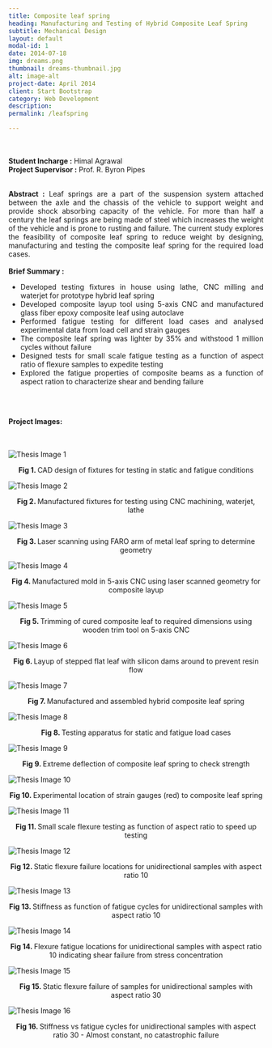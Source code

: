 ```yaml
---
title: Composite leaf spring
heading: Manufacturing and Testing of Hybrid Composite Leaf Spring
subtitle: Mechanical Design
layout: default
modal-id: 1
date: 2014-07-18
img: dreams.png
thumbnail: dreams-thumbnail.jpg
alt: image-alt
project-date: April 2014
client: Start Bootstrap
category: Web Development
description:
permalink: /leafspring

---
```


<br>
<br>
<div style="text-align: justify">
<b>Student Incharge :</b> Himal Agrawal
<br>
<b>Project Supervisor :</b> Prof. R. Byron Pipes 
<br>
<br>

<b>Abstract :</b> Leaf springs are a part of the suspension system attached between the axle and the chassis
of the vehicle to support weight and provide shock absorbing capacity of the vehicle. For more than half a century the leaf springs are being made of steel which increases the weight of the vehicle and is prone to rusting and failure. The current study explores the feasibility of composite leaf spring to reduce weight by designing, manufacturing and testing the composite leaf spring for the required load cases.
<br>
<br>
<b> Brief Summary :</b>
<ul>
  <li>Developed testing fixtures in house using lathe, CNC milling and waterjet for prototype hybrid leaf spring</li>
  <li>Developed composite layup tool using 5-axis CNC and manufactured glass fiber epoxy composite leaf using autoclave </li>
  <li>Performed fatigue testing for different load cases and analysed experimental data from load cell and strain gauges</li>
  <li>The composite leaf spring was lighter by 35% and withstood 1 million cycles without failure</li>
  <li>Designed tests for small scale fatigue testing as a function of aspect ratio of flexure samples to expedite testing</li>
  <li>Explored the fatigue properties of composite beams as a function of aspect ration to characterize shear and bending failure</li>

</ul>

<br>
<br>

<b>Project Images:</b>
<br>
<br>
<br>
<div class="row">
<div class="col-md-6 col-md-offset-3">

<img src="img/portfolio/leafspring/1.png" class="img-responsive img-centered" alt="Thesis Image 1">
<p class="text-muted" align = "center"> <b> Fig 1. </b>CAD design of fixtures for testing in static and fatigue conditions</p>

<img src="img/portfolio/leafspring/2.jpg" class="img-responsive img-centered" alt="Thesis Image 2">
<p class="text-muted" align = "center"> <b> Fig 2. </b>Manufactured fixtures for testing using CNC machining, waterjet, lathe</p>

<img src="img/portfolio/leafspring/3.jpg" class="img-responsive img-centered" alt="Thesis Image 3">
<p class="text-muted" align = "center"> <b> Fig 3. </b>Laser scanning using FARO arm of metal leaf spring to determine geometry</p>

<img src="img/portfolio/leafspring/4.jpg" class="img-responsive img-centered" alt="Thesis Image 4">
<p class="text-muted" align = "center"> <b> Fig 4. </b>Manufactured mold in 5-axis CNC using laser scanned geometry for composite layup</p>

<img src="img/portfolio/leafspring/5.jpg" class="img-responsive img-centered" alt="Thesis Image 5">
<p class="text-muted" align = "center"> <b> Fig 5. </b>Trimming of cured composite leaf to required dimensions using wooden trim tool on 5-axis CNC</p>

<img src="img/portfolio/leafspring/6.jpg" class="img-responsive img-centered" alt="Thesis Image 6">
<p class="text-muted" align = "center"> <b> Fig 6. </b>Layup of stepped flat leaf with silicon dams around to prevent resin flow</p>

<img src="img/portfolio/leafspring/7.jpg" class="img-responsive img-centered" alt="Thesis Image 7">
<p class="text-muted" align = "center"> <b> Fig 7. </b>Manufactured and assembled hybrid composite leaf spring</p>

<img src="img/portfolio/leafspring/8.jpg" class="img-responsive img-centered" alt="Thesis Image 8">
<p class="text-muted" align = "center"> <b> Fig 8. </b>Testing apparatus for static and fatigue load cases</p>

<img src="img/portfolio/leafspring/9.png" class="img-responsive img-centered" alt="Thesis Image 9">
<p class="text-muted" align = "center"> <b> Fig 9. </b>Extreme deflection of composite leaf spring to check strength</p>

<img src="img/portfolio/leafspring/10.png" class="img-responsive img-centered" alt="Thesis Image 10">
<p class="text-muted" align = "center"> <b> Fig 10. </b>Experimental location of strain gauges (red) to composite leaf spring</p>

<img src="img/portfolio/leafspring/11.png" class="img-responsive img-centered" alt="Thesis Image 11">
<p class="text-muted" align = "center"> <b> Fig 11. </b>Small scale flexure testing as function of aspect ratio to speed up testing</p>

<img src="img/portfolio/leafspring/12.jpg" class="img-responsive img-centered" alt="Thesis Image 12">
<p class="text-muted" align = "center"> <b> Fig 12. </b>Static flexure failure locations for unidirectional samples with aspect ratio 10 </p>

<img src="img/portfolio/leafspring/13.png" class="img-responsive img-centered" alt="Thesis Image 13">
<p class="text-muted" align = "center"> <b> Fig 13. </b>Stiffness as function of fatigue cycles for unidirectional samples with aspect ratio 10</p>

<img src="img/portfolio/leafspring/14.jpg" class="img-responsive img-centered" alt="Thesis Image 14">
<p class="text-muted" align = "center"> <b> Fig 14. </b>Flexure fatigue locations for unidirectional samples with aspect ratio 10 indicating shear failure from stress concentration</p>

<img src="img/portfolio/leafspring/15.jpg" class="img-responsive img-centered" alt="Thesis Image 15">
<p class="text-muted" align = "center"> <b> Fig 15. </b>Static flexure failure of samples for unidirectional samples with aspect ratio 30</p>

<img src="img/portfolio/leafspring/16.png" class="img-responsive img-centered" alt="Thesis Image 16">
<p class="text-muted" align = "center"> <b> Fig 16. </b>Stiffness vs fatigue cycles for unidirectional samples with aspect ratio 30 - Almost constant, no catastrophic failure</p>

</div>


</div>
</div>

